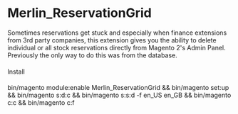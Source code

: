 # Merlin_ReservationGrid
Sometimes reservations get stuck and especially when finance extensions from 3rd party companies, this extension gives you the ability to delete individual or all stock reservations directly from Magento 2's Admin Panel. Previously the only way to do this was from the database.

#### 
Install
####

bin/magento module:enable Merlin_ReservationGrid && bin/magento set:up && bin/magento s:d:c && bin/magento s:s:d -f en_US en_GB && bin/magento c:c && bin/magento c:f


